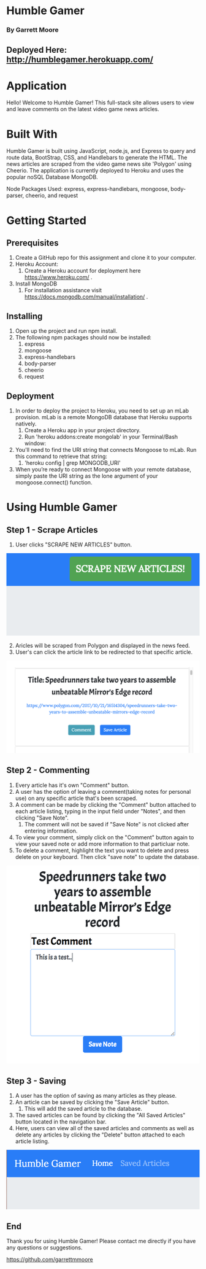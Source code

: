 # Humble Gamer
### By Garrett Moore

## Deployed Here: http://humblegamer.herokuapp.com/

# Application
Hello! Welcome to Humble Gamer! This full-stack site allows users to view and leave comments on the latest video game news articles.

# Built With

Humble Gamer is built using JavaScript, node.js, and Express to query and route data, BootStrap, CSS, and Handlebars to generate the HTML. The news articles are scraped from the video game news site 'Polygon' using Cheerio. The application is currently deployed to Heroku and uses the popular noSQL Database MongoDB.

Node Packages Used: express, express-handlebars, mongoose, body-parser, cheerio, and request

# Getting Started

## Prerequisites
1. Create a GitHub repo for this assignment and clone it to your computer.
2. Heroku Account:
    1. Create a Heroku account for deployment here https://www.heroku.com/ .
3. Install MongoDB
    1. For installation assistance visit https://docs.mongodb.com/manual/installation/ .

## Installing
1. Open up the project and run npm install.
2. The following npm packages should now be installed:
    1. express
    2. mongoose
    3. express-handlebars
    4. body-parser
    5. cheerio
    6. request

## Deployment
1. In order to deploy the project to Heroku, you need to set up an mLab provision. mLab is a remote MongoDB database that Heroku supports natively.
    1. Create a Heroku app in your project directory.
    2. Run 'heroku addons:create mongolab' in your Terminal/Bash window:
2. You'll need to find the URI string that connects Mongoose to mLab. Run this command to retrieve that string:
    1. 'heroku config | grep MONGODB_URI'
3. When you’re ready to connect Mongoose with your remote database, simply paste the URI string as the lone argument of your mongoose.connect() function.

# Using Humble Gamer

## Step 1 - Scrape Articles
1. User clicks "SCRAPE NEW ARTICLES" button.

![scrape-button](/images/scrape-button.png)

2. Aricles will be scraped from Polygon and displayed in the news feed.
3. User's can click the article link to be redirected to that specific article.

![sample-article](/images/sample-article.png)

## Step 2 - Commenting
1. Every article has it's own "Comment" button.
2. A user has the option of leaving a comment(taking notes for personal use) on any specific article that's been scraped.
3. A comment can be made by clicking the "Comment" button attached to each article listing, typing in the input field under "Notes", and then clicking "Save Note".
    1. The comment will not be saved if "Save Note" is not clicked after entering information.
4. To view your comment, simply click on the "Comment" button again to view your saved note or add more information to that particluar note.
5. To delete a comment, highlight the text you want to delete and press delete on your keyboard. Then click "save note" to update the database.

![sample-note](/images/sample-note.png)

## Step 3 - Saving
1. A user has the option of saving as many articles as they please.
2. An article can be saved by clicking the "Save Article" button.
    1. This will add the saved article to the database.
3. The saved articles can be found by clicking the "All Saved Articles" button located in the navigation bar.
4. Here, users can view all of the saved articles and comments as well as delete any articles by clicking the "Delete" button attached to each article listing.

![navbar-example](/images/navbar-example.png)

## End
Thank you for using Humble Gamer! Please contact me directly if you have any questions or suggestions.

https://github.com/garrettmmoore